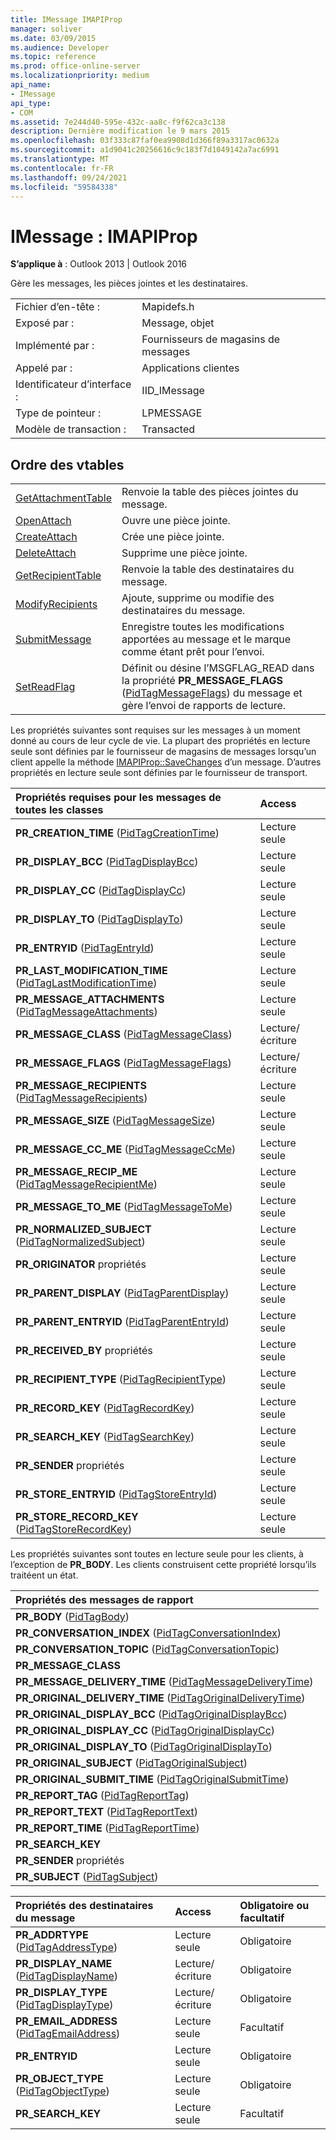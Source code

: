 ```yaml
---
title: IMessage IMAPIProp
manager: soliver
ms.date: 03/09/2015
ms.audience: Developer
ms.topic: reference
ms.prod: office-online-server
ms.localizationpriority: medium
api_name:
- IMessage
api_type:
- COM
ms.assetid: 7e244d40-595e-432c-aa8c-f9f62ca3c138
description: Dernière modification le 9 mars 2015
ms.openlocfilehash: 03f333c87faf0ea9908d1d366f89a3317ac0632a
ms.sourcegitcommit: a1d9041c20256616c9c183f7d1049142a7ac6991
ms.translationtype: MT
ms.contentlocale: fr-FR
ms.lasthandoff: 09/24/2021
ms.locfileid: "59584338"
---
```

# <a name="imessage--imapiprop"></a>IMessage : IMAPIProp

  
  
**S’applique à** : Outlook 2013 | Outlook 2016 
  
Gère les messages, les pièces jointes et les destinataires.
  
|||
|:-----|:-----|
|Fichier d’en-tête :  <br/> |Mapidefs.h  <br/> |
|Exposé par :  <br/> |Message, objet  <br/> |
|Implémenté par :  <br/> |Fournisseurs de magasins de messages  <br/> |
|Appelé par :  <br/> |Applications clientes  <br/> |
|Identificateur d’interface :  <br/> |IID_IMessage  <br/> |
|Type de pointeur :  <br/> |LPMESSAGE  <br/> |
|Modèle de transaction :  <br/> |Transacted  <br/> |
   
## <a name="vtable-order"></a>Ordre des vtables

|||
|:-----|:-----|
|[GetAttachmentTable](imessage-getattachmenttable.md) <br/> |Renvoie la table des pièces jointes du message.  <br/> |
|[OpenAttach](imessage-openattach.md) <br/> |Ouvre une pièce jointe.  <br/> |
|[CreateAttach](imessage-createattach.md) <br/> |Crée une pièce jointe.  <br/> |
|[DeleteAttach](imessage-deleteattach.md) <br/> |Supprime une pièce jointe.  <br/> |
|[GetRecipientTable](imessage-getrecipienttable.md) <br/> |Renvoie la table des destinataires du message.  <br/> |
|[ModifyRecipients](imessage-modifyrecipients.md) <br/> |Ajoute, supprime ou modifie des destinataires du message.  <br/> |
|[SubmitMessage](imessage-submitmessage.md) <br/> |Enregistre toutes les modifications apportées au message et le marque comme étant prêt pour l’envoi.  <br/> |
|[SetReadFlag](imessage-setreadflag.md) <br/> |Définit ou désine l’MSGFLAG_READ dans la propriété **PR_MESSAGE_FLAGS** ([PidTagMessageFlags](pidtagmessageflags-canonical-property.md)) du message et gère l’envoi de rapports de lecture.  <br/> |
   
Les propriétés suivantes sont requises sur les messages à un moment donné au cours de leur cycle de vie. La plupart des propriétés en lecture seule sont définies par le fournisseur de magasins de messages lorsqu’un client appelle la méthode [IMAPIProp::SaveChanges](imapiprop-savechanges.md) d’un message. D’autres propriétés en lecture seule sont définies par le fournisseur de transport. 
  
|**Propriétés requises pour les messages de toutes les classes**|**Access**|
|:-----|:-----|
|**PR_CREATION_TIME** ([PidTagCreationTime](pidtagcreationtime-canonical-property.md))  <br/> |Lecture seule  <br/> |
|**PR_DISPLAY_BCC** ([PidTagDisplayBcc](pidtagdisplaybcc-canonical-property.md))  <br/> |Lecture seule  <br/> |
|**PR_DISPLAY_CC** ([PidTagDisplayCc](pidtagdisplaycc-canonical-property.md))  <br/> |Lecture seule  <br/> |
|**PR_DISPLAY_TO** ([PidTagDisplayTo](pidtagdisplayto-canonical-property.md))  <br/> |Lecture seule  <br/> |
|**PR_ENTRYID** ([PidTagEntryId](pidtagentryid-canonical-property.md))  <br/> |Lecture seule  <br/> |
|**PR_LAST_MODIFICATION_TIME** ([PidTagLastModificationTime](pidtaglastmodificationtime-canonical-property.md))  <br/> |Lecture seule  <br/> |
|**PR_MESSAGE_ATTACHMENTS** ([PidTagMessageAttachments](pidtagmessageattachments-canonical-property.md))  <br/> |Lecture seule  <br/> |
|**PR_MESSAGE_CLASS** ([PidTagMessageClass](pidtagmessageclass-canonical-property.md))  <br/> |Lecture/écriture  <br/> |
|**PR_MESSAGE_FLAGS** ([PidTagMessageFlags](pidtagmessageflags-canonical-property.md))  <br/> |Lecture/écriture  <br/> |
|**PR_MESSAGE_RECIPIENTS** ([PidTagMessageRecipients](pidtagmessagerecipients-canonical-property.md))  <br/> |Lecture seule  <br/> |
|**PR_MESSAGE_SIZE** ([PidTagMessageSize](pidtagmessagesize-canonical-property.md))  <br/> |Lecture seule  <br/> |
|**PR_MESSAGE_CC_ME** ([PidTagMessageCcMe](pidtagmessageccme-canonical-property.md))  <br/> |Lecture seule  <br/> |
|**PR_MESSAGE_RECIP_ME** ([PidTagMessageRecipientMe](pidtagmessagerecipientme-canonical-property.md))  <br/> |Lecture seule  <br/> |
|**PR_MESSAGE_TO_ME** ([PidTagMessageToMe](pidtagmessagetome-canonical-property.md))  <br/> |Lecture seule  <br/> |
|**PR_NORMALIZED_SUBJECT** ([PidTagNormalizedSubject](pidtagnormalizedsubject-canonical-property.md))  <br/> |Lecture seule  <br/> |
|**PR_ORIGINATOR** propriétés  <br/> |Lecture seule  <br/> |
|**PR_PARENT_DISPLAY** ([PidTagParentDisplay](pidtagparentdisplay-canonical-property.md))  <br/> |Lecture seule  <br/> |
|**PR_PARENT_ENTRYID** ([PidTagParentEntryId](pidtagparententryid-canonical-property.md))  <br/> |Lecture seule  <br/> |
|**PR_RECEIVED_BY** propriétés  <br/> |Lecture seule  <br/> |
|**PR_RECIPIENT_TYPE** ([PidTagRecipientType](pidtagrecipienttype-canonical-property.md))  <br/> |Lecture seule  <br/> |
|**PR_RECORD_KEY** ([PidTagRecordKey](pidtagrecordkey-canonical-property.md))  <br/> |Lecture seule  <br/> |
|**PR_SEARCH_KEY** ([PidTagSearchKey](pidtagsearchkey-canonical-property.md))  <br/> |Lecture seule  <br/> |
|**PR_SENDER** propriétés  <br/> |Lecture seule  <br/> |
|**PR_STORE_ENTRYID** ([PidTagStoreEntryId](pidtagstoreentryid-canonical-property.md))  <br/> |Lecture seule  <br/> |
|**PR_STORE_RECORD_KEY** ([PidTagStoreRecordKey](pidtagstorerecordkey-canonical-property.md))  <br/> |Lecture seule  <br/> |
   
Les propriétés suivantes sont toutes en lecture seule pour les clients, à l’exception de **PR_BODY**. Les clients construisent cette propriété lorsqu’ils traitéent un état.
  
|**Propriétés des messages de rapport**|
|:-----|
|**PR_BODY** ([PidTagBody](pidtagbody-canonical-property.md))  <br/> |
|**PR_CONVERSATION_INDEX** ([PidTagConversationIndex](pidtagconversationindex-canonical-property.md))  <br/> |
|**PR_CONVERSATION_TOPIC** ([PidTagConversationTopic](pidtagconversationtopic-canonical-property.md))  <br/> |
|**PR_MESSAGE_CLASS** <br/> |
|**PR_MESSAGE_DELIVERY_TIME** ([PidTagMessageDeliveryTime](pidtagmessagedeliverytime-canonical-property.md))  <br/> |
|**PR_ORIGINAL_DELIVERY_TIME** ([PidTagOriginalDeliveryTime](pidtagoriginaldeliverytime-canonical-property.md))  <br/> |
|**PR_ORIGINAL_DISPLAY_BCC** ([PidTagOriginalDisplayBcc](pidtagoriginaldisplaybcc-canonical-property.md))  <br/> |
|**PR_ORIGINAL_DISPLAY_CC** ([PidTagOriginalDisplayCc](pidtagoriginaldisplaycc-canonical-property.md))  <br/> |
|**PR_ORIGINAL_DISPLAY_TO** ([PidTagOriginalDisplayTo](pidtagoriginaldisplayto-canonical-property.md))  <br/> |
|**PR_ORIGINAL_SUBJECT** ([PidTagOriginalSubject](pidtagoriginalsubject-canonical-property.md))  <br/> |
|**PR_ORIGINAL_SUBMIT_TIME** ([PidTagOriginalSubmitTime](pidtagoriginalsubmittime-canonical-property.md))  <br/> |
|**PR_REPORT_TAG** ([PidTagReportTag](pidtagreporttag-canonical-property.md))  <br/> |
|**PR_REPORT_TEXT** ([PidTagReportText](pidtagreporttext-canonical-property.md))  <br/> |
|**PR_REPORT_TIME** ([PidTagReportTime](pidtagreporttime-canonical-property.md))  <br/> |
|**PR_SEARCH_KEY** <br/> |
|**PR_SENDER** propriétés  <br/> |
|**PR_SUBJECT** ([PidTagSubject](pidtagsubject-canonical-property.md))  <br/> |
   
|**Propriétés des destinataires du message**|**Access**|**Obligatoire ou facultatif**|
|:-----|:-----|:-----|
|**PR_ADDRTYPE** ([PidTagAddressType](pidtagaddresstype-canonical-property.md))  <br/> |Lecture seule  <br/> |Obligatoire  <br/> |
|**PR_DISPLAY_NAME** ([PidTagDisplayName](pidtagdisplayname-canonical-property.md))  <br/> |Lecture/écriture  <br/> |Obligatoire  <br/> |
|**PR_DISPLAY_TYPE** ([PidTagDisplayType](pidtagdisplaytype-canonical-property.md))  <br/> |Lecture/écriture  <br/> |Obligatoire  <br/> |
|**PR_EMAIL_ADDRESS** ([PidTagEmailAddress](pidtagemailaddress-canonical-property.md))  <br/> |Lecture seule  <br/> |Facultatif  <br/> |
|**PR_ENTRYID** <br/> |Lecture seule  <br/> |Obligatoire  <br/> |
|**PR_OBJECT_TYPE** ([PidTagObjectType](pidtagobjecttype-canonical-property.md))  <br/> |Lecture seule  <br/> |Obligatoire  <br/> |
|**PR_SEARCH_KEY** <br/> |Lecture seule  <br/> |Facultatif  <br/> |
   


